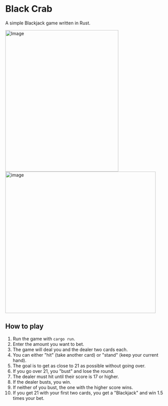 # Black Crab

A simple Blackjack game written in Rust.

 <img width="355" height="445" alt="Image" src="https://github.com/user-attachments/assets/8f34e00d-144e-4db1-ae84-60c8724183af" /> <img width="472" height="445" alt="image" src="https://github.com/user-attachments/assets/c4b2bcf6-1c28-41c9-b265-dbf41cfea764" />


## How to play

1.  Run the game with `cargo run`.
2.  Enter the amount you want to bet.
3.  The game will deal you and the dealer two cards each.
4.  You can either "hit" (take another card) or "stand" (keep your current hand).
5.  The goal is to get as close to 21 as possible without going over.
6.  If you go over 21, you "bust" and lose the round.
7.  The dealer must hit until their score is 17 or higher.
8.  If the dealer busts, you win.
9.  If neither of you bust, the one with the higher score wins.
10. If you get 21 with your first two cards, you get a "Blackjack" and win 1.5 times your bet.
